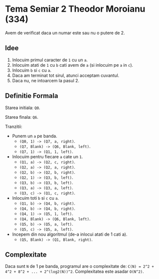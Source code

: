 # Tema Semiar 2 Theodor Moroianu (334)

Avem de verificat daca un numar este sau nu o putere de 2.

## Idee

 1. Inlocuim primul caracter de `1` cu un `a`.
 2. Inlocuim atati de `1` cu `b` cati avem de `a` (si inlocuim pe `a` in `c`).
 3. Inlocuim `b` si `c` cu `a`.
 4. Daca am terminat tot sirul, atunci acceptam cuvantul.
 5. Daca nu, ne intoarcem la pasul 2.

## Definitie Formala

Starea initiala: `Q0`.

Starea finala: `Q6`.

Tranzitii:

 * Punem un `a` pe banda.
    * `(Q0, 1) -> (Q7, a, right)`.
    * `(Q7, Blank) -> (Q6, Blank, left)`.
    * `(Q7, 1) -> (Q1, 1, left)`.
 * Inlocuim pentru fiecare `a` cate un `1`.
    * `(Q1, a) -> (Q2, c, right)`.
    * `(Q2, a) -> (Q2, a, right)`.
    * `(Q2, b) -> (Q2, b, right)`.
    * `(Q2, 1) -> (Q3, b, left)`.
    * `(Q3, b) -> (Q3, b, left)`.
    * `(Q3, a) -> (Q3, a, left)`.
    * `(Q3, c) -> (Q1, c, right)`.
 * Inlocuim toti `b` si `c` cu `a`.
    * `(Q1, b) -> (Q4, b, right)`.
    * `(Q4, b) -> (Q4, b, right)`.
    * `(Q4, 1) -> (Q5, 1, left)`.
    * `(Q4, Blank) -> (Q6, Blank, left)`.
    * `(Q5, b) -> (Q5, a, left)`.
    * `(Q5, c) -> (Q5, a, left)`.
 * Incepem din nou algoritmul (de-a inlocui atati de 1 cati a).
    * `(Q5, Blank) -> (Q1, Blank, right)`.


## Complexitate

Daca sunt `N` de 1 pe banda, programul are o complexitate de:
`C(N) = 2^2 + 4^2 + 8^2 + ... + 2^(log2(N))^2`.
Complexitatea este asadar `O(N^2)`.
